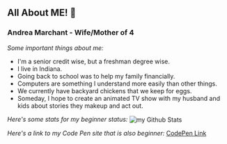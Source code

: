 ## All About ME! 👋
### Andrea Marchant - Wife/Mother of 4
*Some important things about me:*
- I'm a senior credit wise, but a freshman degree wise.
- I live in Indiana.
- Going back to school was to help my family financially.
- Computers are something I understand more easily than other things.
- We currently have backyard chickens that we keep for eggs.
- Someday, I hope to create an animated TV show with my husband and kids about stories they makeup and act out.

*Here's some stats for my beginner status:*
<img align="center" src="https://github-readme-stats.vercel.app/api?username=almarch3&include_all_commits=true&count_private=true&show_icons=true&line_height=20&title_color=2B5BBD&icon_color=1124BB&text_color=A1A1A1&bg_color=0,000000,130F40" alt="my Github Stats"/>

*Here's a link to my Code Pen site that is also beginner:*
[CodePen Link](https://codepen.io/almarch3)

<!--
**almarch3/almarch3** is a ✨ _special_ ✨ repository because its `README.md` (this file) appears on your GitHub profile.

Here are some ideas to get you started:

- 🔭 I’m currently working on ...
- 🌱 I’m currently learning ...
- 👯 I’m looking to collaborate on ...
- 🤔 I’m looking for help with ...
- 💬 Ask me about ...
- 📫 How to reach me: ...
- 😄 Pronouns: ...
- ⚡ Fun fact: ...
-->
